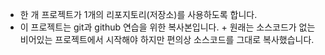 + 한 개 프로젝트가 1개의 리포지토리(저장소)를 사용하도록 합니다.
+ 이 프로젝트는 git과 github 연습을 위한 복사본입니다.
       + 원래는 소스코드가 없는 비어있는 프로젝트에서 시작해야 하지만
        편의상 소스코드를 그대로 복사했습니다.